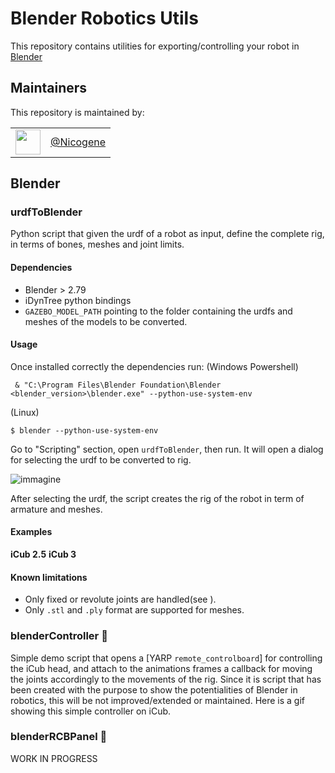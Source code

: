 # Blender Robotics Utils
This repository contains utilities for exporting/controlling your robot in [Blender](https://www.blender.org/)

## Maintainers
This repository is maintained by:

| | |
|:---:|:---:|
| [<img src="https://github.com/Nicogene.png" width="40">](https://github.com/niNicogenecogene) | [@Nicogene](https://github.com/Nicogene) |

## Blender
### urdfToBlender
Python script that given the urdf of a robot as input, define the complete rig, in terms of bones, meshes and joint limits.
#### Dependencies
- Blender > 2.79
- iDynTree python bindings
- `GAZEBO_MODEL_PATH` pointing to the folder containing the urdfs and meshes of the models to be converted.

#### Usage
Once installed correctly the dependencies run:
(Windows Powershell)
```
 & "C:\Program Files\Blender Foundation\Blender <blender_version>\blender.exe" --python-use-system-env
```
(Linux)
```
$ blender --python-use-system-env
```

Go to "Scripting" section, open `urdfToBlender`, then run.
It will open a dialog for selecting the urdf to be converted to rig.

![immagine](https://user-images.githubusercontent.com/19152494/126337119-6b899183-1f2a-413c-8b88-4e5727818891.png)

After selecting the urdf, the script creates the rig of the robot in term of armature and meshes.

#### Examples
**iCub 2.5**
**iCub 3**

#### Known limitations
- Only fixed or revolute joints are handled(see ).
- Only `.stl` and `.ply` format are supported for meshes.

### blenderController 🚧
Simple demo script that opens a [YARP `remote_controlboard`] for controlling the iCub head, and attach to the animations frames a callback for moving the joints accordingly to the movements of the rig.
Since it is script that has been created with the purpose to show the potentialities of Blender in robotics, this will be not improved/extended or maintained.
Here is a gif showing this simple controller on iCub.

### blenderRCBPanel 🚧
WORK IN PROGRESS

